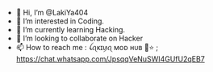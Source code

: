 - 👋 Hi, I’m @LakiYa404
- 👀 I’m interested in Coding.
- 🌱 I’m currently learning Hacking.
- 💞️ I’m looking to collaborate on Hacker
- 📫 How to reach me : ꪶꪖᴋɪꪗꪖ ᴍᴏᴅ ʜᴜʙ 🎃⭐ ; https://chat.whatsapp.com/JpsqqVeNuSWI4GUfU2qEB7

<!---
LakiYa404/LakiYa404 is a ✨ special ✨ repository because its `README.md` (this file) appears on your GitHub profile.
You can click the Preview link to take a look at your changes.
--->
